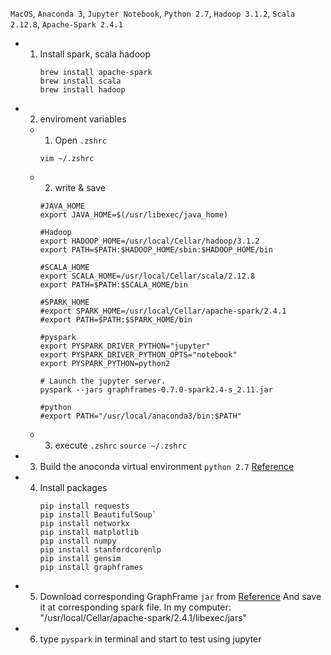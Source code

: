 `MacOS`, `Anaconda 3`, `Jupyter Notebook`, `Python 2.7`, `Hadoop 3.1.2`, `Scala 2.12.8`, `Apache-Spark 2.4.1` 

- 1. Install spark, scala hadoop
      ```
      brew install apache-spark
      brew install scala
      brew install hadoop
      ```
- 2. enviroment variables

  - 1. Open `.zshrc`

    `vim ~/.zshrc`

  - 2. write & save
    ```
    #JAVA_HOME
    export JAVA_HOME=$(/usr/libexec/java_home)

    #Hadoop
    export HADOOP_HOME=/usr/local/Cellar/hadoop/3.1.2
    export PATH=$PATH:$HADOOP_HOME/sbin:$HADOOP_HOME/bin

    #SCALA_HOME
    export SCALA_HOME=/usr/local/Cellar/scala/2.12.8
    export PATH=$PATH:$SCALA_HOME/bin

    #SPARK_HOME
    #export SPARK_HOME=/usr/local/Cellar/apache-spark/2.4.1
    #export PATH=$PATH:$SPARK_HOME/bin

    #pyspark
    export PYSPARK_DRIVER_PYTHON="jupyter"
    export PYSPARK_DRIVER_PYTHON_OPTS="notebook"
    export PYSPARK_PYTHON=python2

    # Launch the jupyter server.
    pyspark --jars graphframes-0.7.0-spark2.4-s_2.11.jar

    #python
    #export PATH="/usr/local/anaconda3/bin:$PATH"
    ```
  - 3. execute `.zshrc`
    `source ~/.zshrc`

- 3. Build the anoconda virtual environment `python 2.7`
[Reference](https://uoa-eresearch.github.io/eresearch-cookbook/recipe/2014/11/20/conda/)

- 4. Install packages 
      ```
      pip install requests
      pip install BeautifulSoup`
      pip install networkx
      pip install matplotlib
      pip install numpy
      pip install stanfordcorenlp
      pip install gensim
      pip install graphframes
      ```
- 5. Download corresponding GraphFrame `jar` 
from [Reference](https://dl.bintray.com/spark-packages/maven/graphframes/graphframes/0.7.0-spark2.4-s_2.11/)
And save it at corresponding spark file. In my computer: "/usr/local/Cellar/apache-spark/2.4.1/libexec/jars"

- 6. type `pyspark` in terminal and start to test using jupyter
